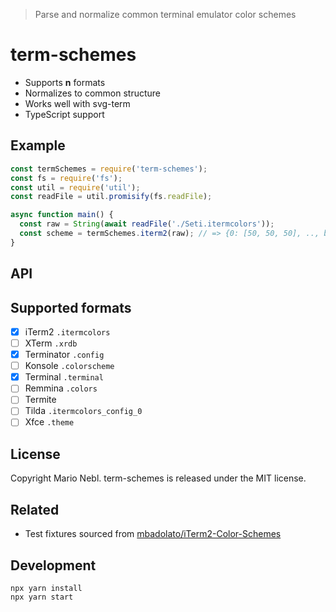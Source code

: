 > Parse and normalize common terminal emulator color schemes

# term-schemes

* Supports **n** formats
* Normalizes to common structure
* Works well with svg-term
* TypeScript support

## Example

```js
const termSchemes = require('term-schemes');
const fs = require('fs');
const util = require('util');
const readFile = util.promisify(fs.readFile);

async function main() {
  const raw = String(await readFile('./Seti.itermcolors'));
  const scheme = termSchemes.iterm2(raw); // => {0: [50, 50, 50], .., background: [17, 18, 19]}
}

```

## API

## Supported formats

* [x] iTerm2 `.itermcolors`
* [ ] XTerm `.xrdb`
* [x] Terminator `.config`
* [ ] Konsole `.colorscheme`
* [x] Terminal `.terminal`
* [ ] Remmina `.colors`
* [ ] Termite ` `
* [ ] Tilda `.itermcolors_config_0`
* [ ] Xfce `.theme`

## License

Copyright Mario Nebl. term-schemes is released under the MIT license.

## Related

* Test fixtures sourced from [mbadolato/iTerm2-Color-Schemes](https://github.com/mbadolato/iTerm2-Color-Schemes)

## Development

```
npx yarn install
npx yarn start
```
